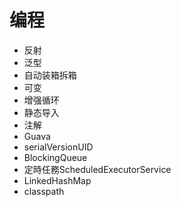 # 编程

- 反射
- 泛型
- 自动装箱拆箱
- 可变
- 增强循环
- 静态导入
- 注解
- Guava
- serialVersionUID
- BlockingQueue
- 定時任務ScheduledExecutorService 
- LinkedHashMap
- classpath